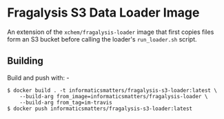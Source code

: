 # Fragalysis S3 Data Loader Image
An extension of the `xchem/fragalysis-loader` image that first
copies files form an S3 bucket before calling the loader's
`run_loader.sh` script.

## Building
Build and push with: -

    $ docker build . -t informaticsmatters/fragalysis-s3-loader:latest \
        --build-arg from_image=informaticsmatters/fragalysis-loader \
        --build-arg from_tag=im-travis
    $ docker push informaticsmatters/fragalysis-s3-loader:latest
